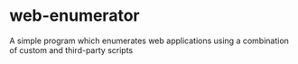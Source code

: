 # web-enumerator
A simple program which enumerates web applications using a combination of custom and third-party scripts
